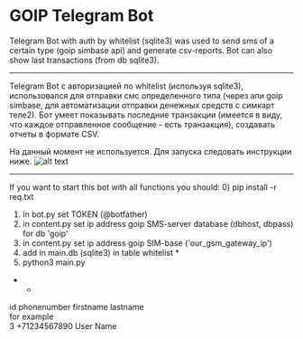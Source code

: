 # GOIP Telegram Bot
Telegram Bot with auth by whitelist (sqlite3) was used to send sms of a certain type (goip simbase api) and generate csv-reports. Bot can also show last transactions (from db sqlite3).
___
Telegram Bot с авторизацией по whitelist (используя sqlite3), использовался для отправки смс определенного типа (через апи goip simbase, для автоматизации отправки денежных средств с симкарт теле2). Бот умеет показывать последние транзакции (имеется в виду, что каждое отправленное сообщение - есть транзакция), создавать отчеты в формате CSV.

На данный момент не используется. 
Для запуска следовать инструкции ниже.
![alt text](https://iili.io/dSxQDu.jpg)
___

If you want to start this bot with all functions you should:
0) pip install -r req.txt
1) in bot.py set TOKEN (@botfather)
2) in content.py set ip address goip SMS-server database (dbhost, dbpass) for db 'goip'
3) in content.py set ip address goip SIM-base ('our_gsm_gateway_ip')
4) add in main.db (sqlite3) in table whitelist *
5) python3 main.py <br/>

* - <br/>
id phonenumber firstname lastname <br/>
for example <br/>
3 +71234567890 User Name  <br/>
